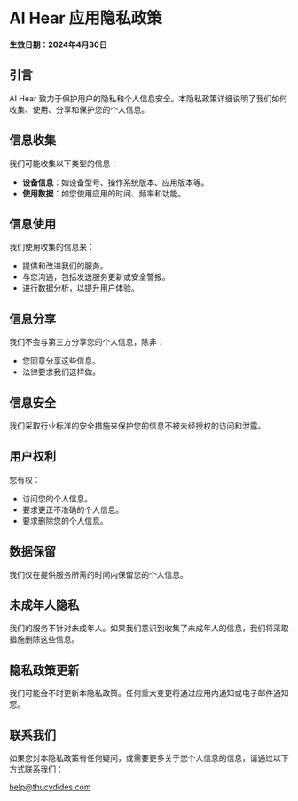 # AI Hear 应用隐私政策

**生效日期：2024年4月30日**

## 引言
AI Hear 致力于保护用户的隐私和个人信息安全。本隐私政策详细说明了我们如何收集、使用、分享和保护您的个人信息。

## 信息收集
我们可能收集以下类型的信息：
- **设备信息**：如设备型号、操作系统版本、应用版本等。
- **使用数据**：如您使用应用的时间、频率和功能。

## 信息使用
我们使用收集的信息来：
- 提供和改进我们的服务。
- 与您沟通，包括发送服务更新或安全警报。
- 进行数据分析，以提升用户体验。

## 信息分享
我们不会与第三方分享您的个人信息，除非：
- 您同意分享这些信息。
- 法律要求我们这样做。

## 信息安全
我们采取行业标准的安全措施来保护您的信息不被未经授权的访问和泄露。

## 用户权利
您有权：
- 访问您的个人信息。
- 要求更正不准确的个人信息。
- 要求删除您的个人信息。

## 数据保留
我们仅在提供服务所需的时间内保留您的个人信息。

## 未成年人隐私
我们的服务不针对未成年人。如果我们意识到收集了未成年人的信息，我们将采取措施删除这些信息。

## 隐私政策更新
我们可能会不时更新本隐私政策。任何重大变更将通过应用内通知或电子邮件通知您。

## 联系我们
如果您对本隐私政策有任何疑问，或需要更多关于您个人信息的信息，请通过以下方式联系我们：

help@thucydides.com